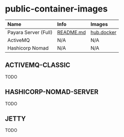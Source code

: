 # public-container-images


| Name | Info | Images |
| :--  | :--  | :--    |
| Payara Server (Full) | [README.md](payara-server-full/README.md) | [hub.docker](https://hub.docker.com/r/kdsda/payara-server-full) |
| ActiveMQ             | N/A | N/A |
| Hashicorp Nomad      | N/A | N/A |

## ACTIVEMQ-CLASSIC
TODO

## HASHICORP-NOMAD-SERVER
TODO

## JETTY
TODO
